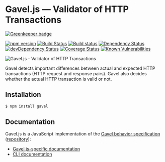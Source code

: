 # Gavel.js — Validator of HTTP Transactions

[![Greenkeeper badge](https://badges.greenkeeper.io/apiaryio/gavel.js.svg)](https://greenkeeper.io/)

[![npm version](https://badge.fury.io/js/gavel.svg)](https://badge.fury.io/js/gavel)
[![Build Status](https://travis-ci.org/apiaryio/gavel.js.svg?branch=master)](https://travis-ci.org/apiaryio/gavel.js)
[![Build status](https://ci.appveyor.com/api/projects/status/0cpnaoakhs8q58tn/branch/master?svg=true)](https://ci.appveyor.com/project/Apiary/gavel-js/branch/master)
[![Dependency Status](https://david-dm.org/apiaryio/gavel.js.svg)](https://david-dm.org/apiaryio/gavel.js)
[![devDependency Status](https://david-dm.org/apiaryio/gavel.js/dev-status.svg)](https://david-dm.org/apiaryio/gavel.js#info=devDependencies)
[![Coverage Status](https://coveralls.io/repos/apiaryio/gavel.js/badge.svg?branch=master)](https://coveralls.io/r/apiaryio/gavel.js?branch=master)
[![Known Vulnerabilities](https://snyk.io/test/npm/gavel/badge.svg)](https://snyk.io/test/npm/gavel)

![Gavel.js - Validator of HTTP Transactions](https://raw.github.com/apiaryio/gavel/master/img/gavel.png?v=1)

Gavel detects important differences between actual and expected HTTP transactions (HTTP request and response pairs). Gavel also decides whether the actual HTTP transaction is valid or not.

## Installation

```sh
$ npm install gavel
```

## Documentation

Gavel.js is a JavaScript implementation of the [Gavel behavior specification](https://www.relishapp.com/apiary/gavel/) ([repository](https://github.com/apiaryio/gavel-spec)):

- [Gavel.js-specific documentation](https://www.relishapp.com/apiary/gavel/docs/javascript/)
- [CLI documentation](https://www.relishapp.com/apiary/gavel/docs/command-line-interface/)
